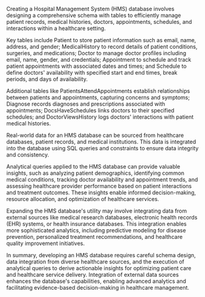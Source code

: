 Creating a Hospital Management System (HMS) database involves designing a comprehensive schema with tables to efficiently manage patient records, medical histories, doctors, appointments, schedules, and interactions within a healthcare setting.

Key tables include Patient to store patient information such as email, name, address, and gender; MedicalHistory to record details of patient conditions, surgeries, and medications; Doctor to manage doctor profiles including email, name, gender, and credentials; Appointment to schedule and track patient appointments with associated dates and times; and Schedule to define doctors' availability with specified start and end times, break periods, and days of availability.

Additional tables like PatientsAttendAppointments establish relationships between patients and appointments, capturing concerns and symptoms; Diagnose records diagnoses and prescriptions associated with appointments; DocsHaveSchedules links doctors to their specified schedules; and DoctorViewsHistory logs doctors' interactions with patient medical histories.

Real-world data for an HMS database can be sourced from healthcare databases, patient records, and medical institutions. This data is integrated into the database using SQL queries and constraints to ensure data integrity and consistency.

Analytical queries applied to the HMS database can provide valuable insights, such as analyzing patient demographics, identifying common medical conditions, tracking doctor availability and appointment trends, and assessing healthcare provider performance based on patient interactions and treatment outcomes. These insights enable informed decision-making, resource allocation, and optimization of healthcare services.

Expanding the HMS database's utility may involve integrating data from external sources like medical research databases, electronic health records (EHR) systems, or health insurance databases. This integration enables more sophisticated analytics, including predictive modeling for disease prevention, personalized treatment recommendations, and healthcare quality improvement initiatives.

In summary, developing an HMS database requires careful schema design, data integration from diverse healthcare sources, and the execution of analytical queries to derive actionable insights for optimizing patient care and healthcare service delivery. Integration of external data sources enhances the database's capabilities, enabling advanced analytics and facilitating evidence-based decision-making in healthcare management.
